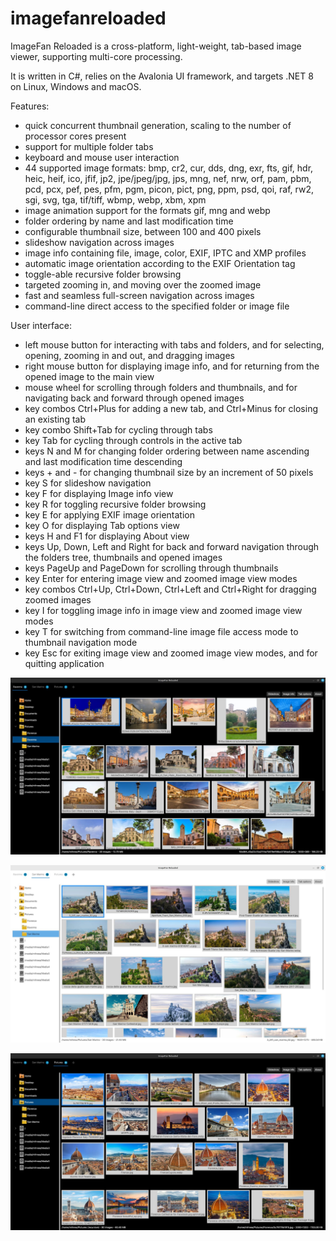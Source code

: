 # imagefanreloaded
ImageFan Reloaded is a cross-platform, light-weight, tab-based image viewer, supporting multi-core processing.

It is written in C#, relies on the Avalonia UI framework, and targets .NET 8 on Linux, Windows and macOS.

Features:
* quick concurrent thumbnail generation, scaling to the number of processor cores present
* support for multiple folder tabs
* keyboard and mouse user interaction
* 44 supported image formats: bmp, cr2, cur, dds, dng, exr, fts, gif, hdr, heic, heif, ico, jfif, jp2, jpe/jpeg/jpg, jps, mng, nef, nrw, orf, pam, pbm, pcd, pcx, pef, pes, pfm, pgm, picon, pict, png, ppm, psd, qoi, raf, rw2, sgi, svg, tga, tif/tiff, wbmp, webp, xbm, xpm
* image animation support for the formats gif, mng and webp
* folder ordering by name and last modification time
* configurable thumbnail size, between 100 and 400 pixels
* slideshow navigation across images
* image info containing file, image, color, EXIF, IPTC and XMP profiles
* automatic image orientation according to the EXIF Orientation tag
* toggle-able recursive folder browsing
* targeted zooming in, and moving over the zoomed image
* fast and seamless full-screen navigation across images
* command-line direct access to the specified folder or image file

User interface:
* left mouse button for interacting with tabs and folders, and for selecting, opening, zooming in and out, and dragging images
* right mouse button for displaying image info, and for returning from the opened image to the main view
* mouse wheel for scrolling through folders and thumbnails, and for navigating back and forward through opened images
* key combos Ctrl+Plus for adding a new tab, and Ctrl+Minus for closing an existing tab
* key combo Shift+Tab for cycling through tabs
* key Tab for cycling through controls in the active tab
* keys N and M for changing folder ordering between name ascending and last modification time descending
* keys + and - for changing thumbnail size by an increment of 50 pixels
* key S for slideshow navigation
* key F for displaying Image info view
* key R for toggling recursive folder browsing
* key E for applying EXIF image orientation
* key O for displaying Tab options view
* keys H and F1 for displaying About view
* keys Up, Down, Left and Right for back and forward navigation through the folders tree, thumbnails and opened images
* keys PageUp and PageDown for scrolling through thumbnails
* key Enter for entering image view and zoomed image view modes
* key combos Ctrl+Up, Ctrl+Down, Ctrl+Left and Ctrl+Right for dragging zoomed images
* key I for toggling image info in image view and zoomed image view modes
* key T for switching from command-line image file access mode to thumbnail navigation mode
* key Esc for exiting image view and zoomed image view modes, and for quitting application

![Screenshot 1](https://raw.githubusercontent.com/mihnea-radulescu/imagefanreloaded/main/Screenshot-1.jpg "ImageFan Reloaded - Screenshot 1")

![Screenshot 2](https://raw.githubusercontent.com/mihnea-radulescu/imagefanreloaded/main/Screenshot-2.jpg "ImageFan Reloaded - Screenshot 2")

![Screenshot 3](https://raw.githubusercontent.com/mihnea-radulescu/imagefanreloaded/main/Screenshot-3.jpg "ImageFan Reloaded - Screenshot 3")
